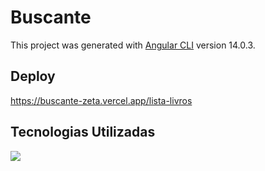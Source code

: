 # Buscante

This project was generated with [Angular CLI](https://github.com/angular/angular-cli) version 14.0.3.

## Deploy

https://buscante-zeta.vercel.app/lista-livros

## Tecnologias Utilizadas

<img src="https://skillicons.dev/icons?i=angular,ts,html,css,git" />

